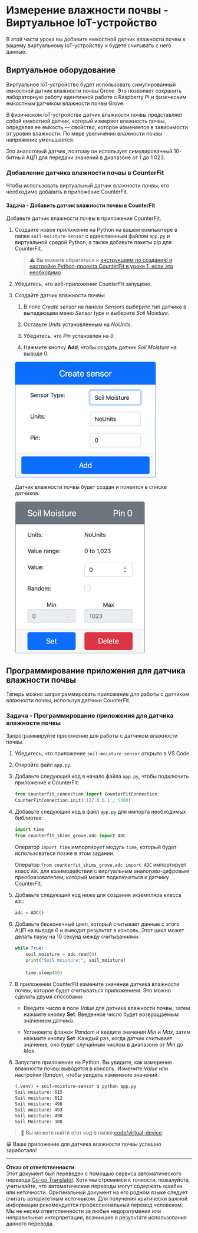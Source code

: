 <!--
CO_OP_TRANSLATOR_METADATA:
{
  "original_hash": "2bf65f162bcebd35fbcba5fd245afac4",
  "translation_date": "2025-08-26T22:51:18+00:00",
  "source_file": "2-farm/lessons/2-detect-soil-moisture/virtual-device-soil-moisture.md",
  "language_code": "ru"
}
-->
# Измерение влажности почвы - Виртуальное IoT-устройство

В этой части урока вы добавите емкостной датчик влажности почвы к вашему виртуальному IoT-устройству и будете считывать с него данные.

## Виртуальное оборудование

Виртуальное IoT-устройство будет использовать симулированный емкостной датчик влажности почвы Grove. Это позволяет сохранить лабораторную работу идентичной работе с Raspberry Pi и физическим емкостным датчиком влажности почвы Grove.

В физическом IoT-устройстве датчик влажности почвы представляет собой емкостной датчик, который измеряет влажность почвы, определяя ее емкость — свойство, которое изменяется в зависимости от уровня влажности. По мере увеличения влажности почвы напряжение уменьшается.

Это аналоговый датчик, поэтому он использует симулированный 10-битный АЦП для передачи значений в диапазоне от 1 до 1 023.

### Добавление датчика влажности почвы в CounterFit

Чтобы использовать виртуальный датчик влажности почвы, его необходимо добавить в приложение CounterFit.

#### Задача - Добавить датчик влажности почвы в CounterFit

Добавьте датчик влажности почвы в приложение CounterFit.

1. Создайте новое приложение на Python на вашем компьютере в папке `soil-moisture-sensor` с единственным файлом `app.py` и виртуальной средой Python, а также добавьте пакеты pip для CounterFit.

    > ⚠️ Вы можете обратиться к [инструкциям по созданию и настройке Python-проекта CounterFit в уроке 1, если это необходимо](../../../1-getting-started/lessons/1-introduction-to-iot/virtual-device.md).

1. Убедитесь, что веб-приложение CounterFit запущено.

1. Создайте датчик влажности почвы:

    1. В поле *Create sensor* на панели *Sensors* выберите тип датчика в выпадающем меню *Sensor type* и выберите *Soil Moisture*.

    1. Оставьте *Units* установленным на *NoUnits*.

    1. Убедитесь, что *Pin* установлен на *0*.

    1. Нажмите кнопку **Add**, чтобы создать датчик *Soil Moisture* на выводе 0.

    ![Настройки датчика влажности почвы](../../../../../translated_images/counterfit-create-soil-moisture-sensor.35266135a5e0ae68b29a684d7db0d2933a8098b2307d197f7c71577b724603aa.ru.png)

    Датчик влажности почвы будет создан и появится в списке датчиков.

    ![Созданный датчик влажности почвы](../../../../../translated_images/counterfit-soil-moisture-sensor.81742b2de0e9de60a3b3b9a2ff8ecc686d428eb6d71820f27a693be26e5aceee.ru.png)

## Программирование приложения для датчика влажности почвы

Теперь можно запрограммировать приложение для работы с датчиком влажности почвы, используя датчики CounterFit.

### Задача - Программирование приложения для датчика влажности почвы

Запрограммируйте приложение для работы с датчиком влажности почвы.

1. Убедитесь, что приложение `soil-moisture-sensor` открыто в VS Code.

1. Откройте файл `app.py`.

1. Добавьте следующий код в начало файла `app.py`, чтобы подключить приложение к CounterFit:

    ```python
    from counterfit_connection import CounterFitConnection
    CounterFitConnection.init('127.0.0.1', 5000)
    ```

1. Добавьте следующий код в файл `app.py` для импорта необходимых библиотек:

    ```python
    import time
    from counterfit_shims_grove.adc import ADC
    ```

    Оператор `import time` импортирует модуль `time`, который будет использоваться позже в этом задании.

    Оператор `from counterfit_shims_grove.adc import ADC` импортирует класс `ADC` для взаимодействия с виртуальным аналогово-цифровым преобразователем, который может подключаться к датчику CounterFit.

1. Добавьте следующий код ниже для создания экземпляра класса `ADC`:

    ```python
    adc = ADC()
    ```

1. Добавьте бесконечный цикл, который считывает данные с этого АЦП на выводе 0 и выводит результат в консоль. Этот цикл может делать паузу на 10 секунд между считываниями.

    ```python
    while True:
        soil_moisture = adc.read(0)
        print("Soil moisture:", soil_moisture)
    
        time.sleep(10)
    ```

1. В приложении CounterFit измените значение датчика влажности почвы, которое будет считываться приложением. Это можно сделать двумя способами:

    * Введите число в поле *Value* для датчика влажности почвы, затем нажмите кнопку **Set**. Введенное число будет возвращаемым значением датчика.

    * Установите флажок *Random* и введите значения *Min* и *Max*, затем нажмите кнопку **Set**. Каждый раз, когда датчик считывает значение, оно будет случайным числом в диапазоне от *Min* до *Max*.

1. Запустите приложение на Python. Вы увидите, как измерения влажности почвы выводятся в консоль. Измените *Value* или настройки *Random*, чтобы увидеть изменение значений.

    ```output
    (.venv) ➜ soil-moisture-sensor $ python app.py 
    Soil moisture: 615
    Soil moisture: 612
    Soil moisture: 498
    Soil moisture: 493
    Soil moisture: 490
    Soil Moisture: 388
    ```

> 💁 Вы можете найти этот код в папке [code/virtual-device](../../../../../2-farm/lessons/2-detect-soil-moisture/code/virtual-device).

😀 Ваше приложение для датчика влажности почвы успешно заработало!

---

**Отказ от ответственности**:  
Этот документ был переведен с помощью сервиса автоматического перевода [Co-op Translator](https://github.com/Azure/co-op-translator). Хотя мы стремимся к точности, пожалуйста, учитывайте, что автоматические переводы могут содержать ошибки или неточности. Оригинальный документ на его родном языке следует считать авторитетным источником. Для получения критически важной информации рекомендуется профессиональный перевод человеком. Мы не несем ответственности за любые недоразумения или неправильные интерпретации, возникшие в результате использования данного перевода.